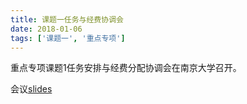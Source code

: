 ```yaml
---
title: 课题一任务与经费协调会
date: 2018-01-06
tags: ['课题一', '重点专项']
---
```


重点专项课题1任务安排与经费分配协调会在南京大学召开。

<!--more-->

会议[slides]()
